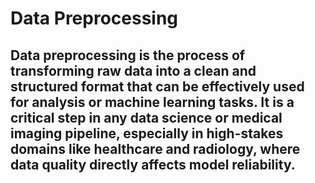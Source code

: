 # Data Preprocessing 

## Data preprocessing is the process of transforming raw data into a clean and structured format that can be effectively used for analysis or machine learning tasks. It is a critical step in any data science or medical imaging pipeline, especially in high-stakes domains like healthcare and radiology, where data quality directly affects model reliability.

